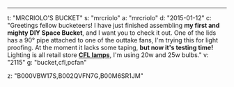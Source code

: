 ---
t: "MRCRIOLO'S BUCKET"
s: "mrcriolo"
a: "mrcriolo"
d: "2015-01-12"
c: "Greetings fellow bucketeers! I have just finished assembling <strong>my first and mighty DIY Space Bucket</strong>, and I want you to check it out. One of the lids has a 90° pipe attached to one of the outtake fans, I'm trying this for light proofing. At the moment it lacks some taping, <strong>but now it's testing time!</strong> Lighting is all retail store <strong><a href='http://www.amazon.com/s/?_encoding=UTF8&camp=1789&creative=390957&field-keywords=23w%20cfl&linkCode=ur2&rh=i%3Aaps%2Ck%3A23w%20cfl&tag=spacbuck-20&url=search-alias%3Daps&linkId=TOD5YZ7WINHSD7WK'>CFL lamps</a></strong>, I'm using 20w and 25w bulbs."
v: "2115"
g: "bucket,cfl,pcfan"

z: "B000VBW17S,B002QVFN7G,B00M6SR1JM"
